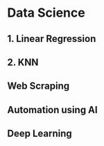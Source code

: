 # Data Science
## 1. Linear Regression

## 2. KNN
## Web Scraping 
## Automation using AI
## Deep Learning
## 
